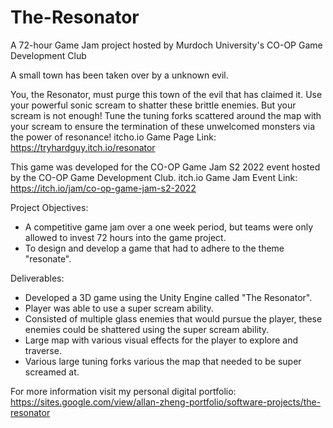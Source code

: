# The-Resonator
A 72-hour Game Jam project hosted by Murdoch University's CO-OP Game Development Club

A small town has been taken over by a unknown evil.

You, the Resonator, must purge this town of the evil that has claimed it.  Use your powerful sonic scream to shatter these brittle enemies. But your scream is not enough! Tune the tuning forks scattered around the map with your scream to ensure the termination of these unwelcomed monsters via the power of resonance! 
itcho.io Game Page Link: https://tryhardguy.itch.io/resonator 

This game was developed for the CO-OP Game Jam S2 2022 event hosted by the CO-OP Game Development Club. 
itch.io Game Jam Event Link: https://itch.io/jam/co-op-game-jam-s2-2022
 
Project Objectives:
- A competitive game jam over a one week period, but teams were only allowed to invest 72 hours into the game project.
- To design and develop a game that had to adhere to the theme "resonate".

Deliverables:
- Developed a 3D game using the Unity Engine called "The Resonator".
- Player was able to use a super scream ability.
- Consisted of multiple glass enemies that would pursue the player, these enemies could be shattered using the super scream ability.
- Large map with various visual effects for the player to explore and traverse.
- Various large tuning forks various the map that needed to be super screamed at.

For more information visit my personal digital portfolio:
https://sites.google.com/view/allan-zheng-portfolio/software-projects/the-resonator

